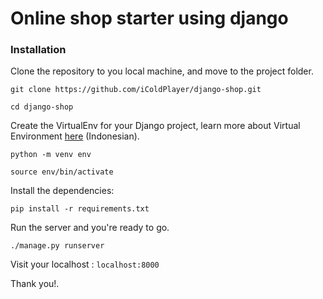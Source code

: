 # Online shop starter using django

### Installation


Clone the repository to you local machine, and move to the project folder.
```
git clone https://github.com/iColdPlayer/django-shop.git

cd django-shop
```
Create the VirtualEnv for your Django project, learn more about Virtual Environment [here](https://dev.notnoob.com/tutorial-virtual-environment/) (Indonesian).

```
python -m venv env

source env/bin/activate
```

Install the dependencies:

```
pip install -r requirements.txt
```

Run the server and you're ready to go.

```
./manage.py runserver
```
Visit your localhost : `localhost:8000`

Thank you!.

